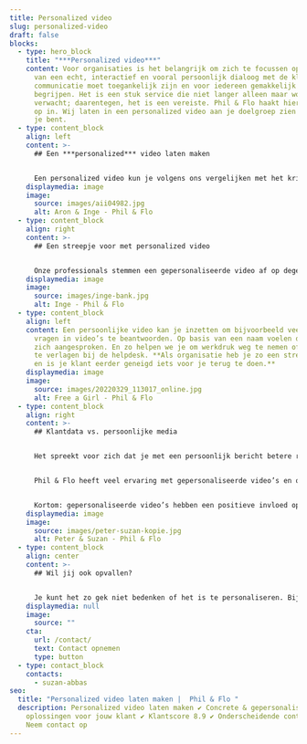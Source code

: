 ```yaml
---
title: Personalized video
slug: personalized-video
draft: false
blocks:
  - type: hero_block
    title: "***Personalized video***"
    content: Voor organisaties is het belangrijk om zich te focussen op het creëren
      van een echt, interactief en vooral persoonlijk dialoog met de klant. Deze
      communicatie moet toegankelijk zijn en voor iedereen gemakkelijk te
      begrijpen. Het is een stuk service die niet langer alleen maar wordt
      verwacht; daarentegen, het is een vereiste. Phil & Flo haakt hier handig
      op in. Wij laten in een personalized video aan je doelgroep zien hoe uniek
      je bent.
  - type: content_block
    align: left
    content: >-
      ## Een ***personalized*** video laten maken


      Een personalized video kun je volgens ons vergelijken met het krijgen van een ouderwets, handgeschreven verjaardagskaartje. Iemand is jouw verjaardag niet vergeten en heeft de moeite genomen om je persoonlijk te feliciteren. Datzelfde gevoel wanneer zo’n kaartje op je deurmat valt, willen we bij Phil & Flo ook bij jou en je klanten achterlaten. In een personalized video spreken we mensen persoonlijk aan, wist je dat maar liefst 85% van de doelgroep klikt op een persoonlijke video vanuit een mailing?
    displaymedia: image
    image:
      source: images/aii04982.jpg
      alt: Aron & Inge - Phil & Flo
  - type: content_block
    align: right
    content: >-
      ## Een streepje voor met personalized video


      Onze professionals stemmen een gepersonaliseerde video af op degene die de video bekijkt. Ze zijn namelijk gebaseerd op informatie uit bijvoorbeeld jouw CRM-systeem en ze geven ons relevante inzichten om boeiende video’s voor diverse zakelijke doelen te creëren. Dankzij de nieuwste technieken kunnen we *real time* deze video’s bijsturen of wijzigen. Je klanten kunnen dan niet anders dan de video opmerken wanneer je ze direct aanspreekt. Mochten er bijvoorbeeld klantgegevens veranderen, dan past ons systeem de gepersonaliseerde boodschap automatisch aan.
    displaymedia: image
    image:
      source: images/inge-bank.jpg
      alt: Inge - Phil & Flo
  - type: content_block
    align: left
    content: Een persoonlijke video kan je inzetten om bijvoorbeeld veelgestelde
      vragen in video’s te beantwoorden. Op basis van een naam voelen de klanten
      zich aangesproken. En zo helpen we je om werkdruk weg te nemen of kosten
      te verlagen bij de helpdesk. **Als organisatie heb je zo een streepje voor
      en is je klant eerder geneigd iets voor je terug te doen.**
    displaymedia: image
    image:
      source: images/20220329_113017_online.jpg
      alt: Free a Girl - Phil & Flo
  - type: content_block
    align: right
    content: >-
      ## Klantdata vs. persoonlijke media


      Het spreekt voor zich dat je met een persoonlijk bericht betere resultaten bereikt bij je doelgroep dan met een algemene mailing of advertentie. **Een personalized video is de ideale koppeling tussen klantdata en persoonlijke media**. Daarmee is het een effectief middel om gedrag te beïnvloeden.


      Phil & Flo heeft veel ervaring met gepersonaliseerde video’s en ook de beveiliging van de data die gepaard gaat met het persoonlijk maken van de video. Omdat wij alle films en data op onze eigen servers beheren en hosten, kunnen we miljoenen verschillende gepersonaliseerde [videofilms](https://www.philenflo.nl/oplossingen/video-laten-maken/) en gepersonaliseerde [animaties](https://www.philenflo.nl/oplossingen/animatie-laten-maken/) veilig opslaan.


      Kortom: gepersonaliseerde video’s hebben een positieve invloed op de klantenbinding, omdat het de kijker laat zien dat je je echt in ze hebt verdiept.
    displaymedia: image
    image:
      source: images/peter-suzan-kopie.jpg
      alt: Peter & Suzan - Phil & Flo
  - type: content_block
    align: center
    content: >-
      ## Wil jij ook opvallen?


      Je kunt het zo gek niet bedenken of het is te personaliseren. Bij Phil & Flo laten we je opvallen. Neem jij contact met ons op, dan zorgen wij voor een persoonlijk gemaakte koffie, geheel vrijblijvend uiteraard!
    displaymedia: null
    image:
      source: ""
    cta:
      url: /contact/
      text: Contact opnemen
      type: button
  - type: contact_block
    contacts:
      - suzan-abbas
seo:
  title: "Personalized video laten maken |  Phil & Flo "
  description: Personalized video laten maken ✔ Concrete & gepersonaliseerde
    oplossingen voor jouw klant ✔ Klantscore 8.9 ✔ Onderscheidende content |
    Neem contact op
---
```

